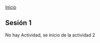 <!-- No borrar o modificar -->
[Inicio](./index.md)

## Sesión 1 


No hay Actividad, se inicio de la actividad 2